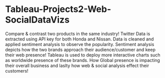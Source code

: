 # Tableau-Projects2-Web-SocialDataVizs
Compare & contrast two products in the same industry!
Twitter Data is extracted using API key for both Honda and Nissan.
Data is cleaned and applied sentiment analysis to observe the popularity.
Sentiment analysis depicts how the two brands approach their audience/customer and keep their web presence!
Tableau is used to deploy more interactive charts such as worldwide presence of these brands.
How Global presence is impacting their overall business and laslty how web & social analysis effect their customers!
